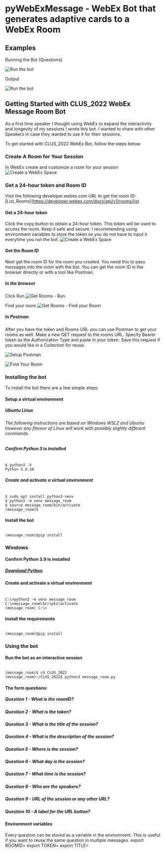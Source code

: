# pyWebExMessage - WebEx Bot that generates adaptive cards to a WebEx Room

## Examples
Running the Bot (Questions)

![Run the bot](readme/Example001.png)

Output

![Run the bot](readme/Example002.png)

## Getting Started with CLUS_2022 WebEx Message Room Bot
As a first time speaker I thought using WebEx to expand the interactivity and longevity of my sessions I wrote this bot. I wanted to share with other Speakers in case they wanted to use it for their sessions. 

To get started with CLUS_2022 WebEx Bot, follow the steps below:
### Create A Room for Your Session
In WebEx create and customize a room for your session
![Create a WebEx Space](readme/001_create_space.png)

### Get a 24-hour token and Room ID
Visit the following developer.webex.com URL to get the room ID:
[List_Rooms](https://developer.webex.com/docs/api/v1/rooms/list

#### Get a 24-hour token
Click the copy button to obtain a 24-hour token. This token will be used to access the room. Keep it safe and secure. I recommending using environment variables to store the token so you do not have to input it everytime you run the bot.
![Create a WebEx Space](readme/002_get_webex_token.png)

#### Get the Room ID
Next get the room ID for the room you created. You need this to pass messages into the room with the bot. You can get the room ID in the browser directly or with a tool like Postman.

##### In the browser 
Click Run
![Get Rooms - Run](readme/003_run_in_browser01.png)

Find your room
![Get Rooms - Find your Room](readme/003_run_in_browser02.png)
##### In Postman
After you have the token and Rooms URL you can use Postman to get your rooms as well. Make a new GET request to the rooms URL. Specify Bearer token as the Authorization Type and paste in your token. Save this request if you would like in a Collection for reuse. 

![Setup Postman](readme/004_run_in_postman01.png)

![Find Your Room](readme/004_run_in_postman02.png)
### Installing the bot
To install the bot there are a few simple steps:
#### Setup a virtual environment
##### Ubuntu Linux 
###### The following instructions are based on Windows WSL2 and Ubuntu however any flavour of Linux will work with possibly slightly different commands.

##### Confirm Python 3 is installed

#####
```console

$ python3 -V
Python 3.9.10

```

##### Create and activate a virtual environment

#####
```console

$ sudo apt install python3-venv
$ python3 -m venv message_room
$ source message_room/bin/activate
(message_room)$

```
#### Install the bot
```console

(message_room)$pip install 

```
### Windows

#### Confirm Python 3.9 is installed
##### [Download Python](https://python.org)
#### Create and activate a virtual environment
#####
```console

C:\>python3 -m venv message_room
C:\>message_room\Scripts\activate
(message_room) C:\>

```
#### Install the requirements
```console

(message_room)$pip install 

```

### Using the bot
#### Run the bot as an interactive session
```console

(message_room)$ cd CLUS_2022
(message_room)~/CLUS_2022$ python3 message_room.py

```
#### The form questions:
##### Question 1 - What is the roomID?
##### Question 2 - What is the token?
##### Question 3 - What is the title of the session?
##### Question 4 - What is the description of the session?
##### Question 5 - Where is the session?
##### Question 6 - What day is the session?
##### Question 7 - What time is the session?
##### Question 8 - Who are the speakers?
##### Question 9 - URL of the session or any other URL?
##### Question 10 - A label for the URL button?
#### Environment variables
Every question can be stored as a variable in the environment. This is useful if you want to reuse the same question in multiple messages.
export ROOMID=<roomID>
export TOKEN=<token>
export TITLE=<title>
export DESCRIPTION=<description>
export LOCATION=<location>
export DATE=<date>
export TIME=<time>
export SPEAKERS=<speakers>
export URL=<url>
export URL_LABEL=<url_label>